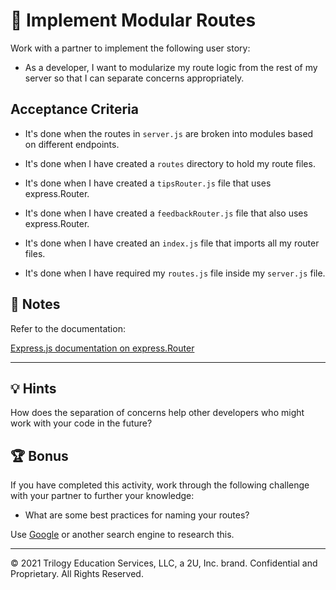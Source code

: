 # 📖 Implement Modular Routes

Work with a partner to implement the following user story:

* As a developer, I want to modularize my route logic from the rest of my server so that I can separate concerns appropriately. 

## Acceptance Criteria

* It's done when the routes in `server.js` are broken into modules based on different endpoints.

* It's done when I have created a `routes` directory to hold my route files.

* It's done when I have created a `tipsRouter.js` file that uses express.Router.

* It's done when I have created a `feedbackRouter.js` file that also uses express.Router.

* It's done when I have created an `index.js` file that imports all my router files.

* It's done when I have required my `routes.js` file inside my `server.js` file.

## 📝 Notes

Refer to the documentation:

[Express.js documentation on express.Router](http://expressjs.com/en/guide/routing.html#express-router)

---

## 💡 Hints

How does the separation of concerns help other developers who might work with your code in the future?

## 🏆 Bonus

If you have completed this activity, work through the following challenge with your partner to further your knowledge:

* What are some best practices for naming your routes?

Use [Google](https://www.google.com) or another search engine to research this.

---
© 2021 Trilogy Education Services, LLC, a 2U, Inc. brand. Confidential and Proprietary. All Rights Reserved.
